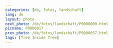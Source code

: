 ```yaml
---
categories: [de, fotos, landschaft]
lang: de
layout: photo
next_photo: /de/fotos/landschaft/P0000009.html
picname: P0000017
prev_photo: /de/fotos/landschaft/P0000057.html
tags: [Tree Inside Tree]
---
```

